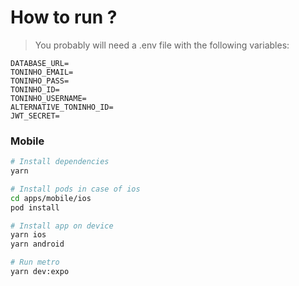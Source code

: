 # How to run ?

> You probably will need a .env file with the following variables:

```.env
DATABASE_URL=
TONINHO_EMAIL=
TONINHO_PASS=
TONINHO_ID=
TONINHO_USERNAME=
ALTERNATIVE_TONINHO_ID=
JWT_SECRET=
```

### Mobile

```bash
# Install dependencies
yarn

# Install pods in case of ios
cd apps/mobile/ios
pod install

# Install app on device
yarn ios
yarn android

# Run metro
yarn dev:expo
```
